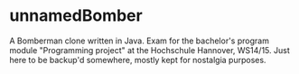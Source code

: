 # unnamedBomber

A Bomberman clone written in Java. Exam for the bachelor's program module "Programming project" at the Hochschule Hannover, WS14/15.
Just here to be backup'd somewhere, mostly kept for nostalgia purposes.
